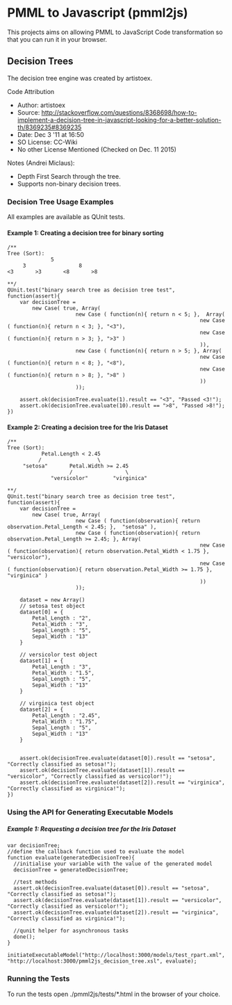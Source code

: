 # PMML to Javascript (pmml2js)

This projects aims on allowing PMML to JavaScript Code transformation so that you can run it in your browser.

## Decision Trees

The decision tree engine was created by artistoex.

Code Attribution

* Author: artistoex
* Source: http://stackoverflow.com/questions/8368698/how-to-implement-a-decision-tree-in-javascript-looking-for-a-better-solution-th/8369235#8369235
* Date:  Dec 3 '11 at 16:50
* SO License: CC-Wiki
* No other License Mentioned (Checked on Dec. 11 2015)

Notes (Andrei Miclaus):

* Depth First Search through the tree.
* Supports non-binary decision trees.

### Decision Tree Usage Examples

All examples are available as QUnit tests.

#### Example 1: Creating a decision tree for binary sorting

```
/**
Tree (Sort):
              5
     3                 8
<3       >3       <8       >8

**/
QUnit.test("binary search tree as decision tree test", function(assert){
    var decisionTree = 
        new Case( true, Array(
                      new Case ( function(n){ return n < 5; },  Array(
                                                              new Case ( function(n){ return n < 3; }, "<3"),
                                                              new Case ( function(n){ return n > 3; }, ">3" )
                                                              )),
                      new Case ( function(n){ return n > 5; }, Array(
                                                              new Case ( function(n){ return n < 8; }, "<8"),
                                                              new Case ( function(n){ return n > 8; }, ">8" )
                                                              ))
                      ));

    assert.ok(decisionTree.evaluate(1).result == "<3", "Passed <3!");
    assert.ok(decisionTree.evaluate(10).result == ">8", "Passed >8!");
})
```

#### Example 2: Creating a decision tree for the Iris Dataset
```
/**
Tree (Sort):
           Petal.Length < 2.45
		  /                  \ 
     "setosa"		Petal.Width >= 2.45         
					/				  \
              "versicolor"        "virginica"

**/
QUnit.test("binary search tree as decision tree test", function(assert){
    var decisionTree = 
        new Case( true, Array(
                      new Case ( function(observation){ return observation.Petal_Length < 2.45; },  "setosa" ),
                      new Case ( function(observation){ return observation.Petal_Length >= 2.45; }, Array(
                                                              new Case ( function(observation){ return observation.Petal_Width < 1.75 }, "versicolor"),
                                                              new Case ( function(observation){ return observation.Petal_Width >= 1.75 }, "virginica" )
                                                              ))
                      ));

	dataset = new Array()
	// setosa test object
	dataset[0] = {
        Petal_Length : "2",
        Petal_Width : "3",
        Sepal_Length : "5",
		Sepal_Width : "13"
	}
	
	// versicolor test object
	dataset[1] = {
        Petal_Length : "3",
        Petal_Width : "1.5",
        Sepal_Length : "5",
		Sepal_Width : "13"
	}

	// virginica test object
	dataset[2] = {
        Petal_Length : "2.45",
        Petal_Width : "1.75",
        Sepal_Length : "5",
		Sepal_Width : "13"
	}

	
    assert.ok(decisionTree.evaluate(dataset[0]).result == "setosa", "Correctly classified as setosa!");
	assert.ok(decisionTree.evaluate(dataset[1]).result == "versicolor", "Correctly classified as versicolor!");
	assert.ok(decisionTree.evaluate(dataset[2]).result == "virginica", "Correctly classified as virginica!");
})
```

### Using the API for Generating Executable Models

##### Example 1: Requesting a decision tree for the Iris Dataset

```
var decisionTree;
//define the callback function used to evaluate the model
function evaluate(generatedDecisionTree){
  //initialise your variable with the value of the generated model
  decisionTree = generatedDecisionTree;

  //test methods
  assert.ok(decisionTree.evaluate(dataset[0]).result == "setosa", "Correctly classified as setosa!");
  assert.ok(decisionTree.evaluate(dataset[1]).result == "versicolor", "Correctly classified as versicolor!");
  assert.ok(decisionTree.evaluate(dataset[2]).result == "virginica", "Correctly classified as virginica!");

  //qunit helper for asynchronous tasks
  done();
}

initiateExecutableModel("http://localhost:3000/models/test_rpart.xml", "http://localhost:3000/pmml2js_decision_tree.xsl", evaluate);
```

### Running the Tests 

To run the tests open ./pmml2js/tests/*.html in the browser of your choice.
